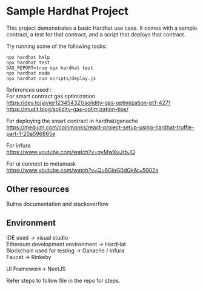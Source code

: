 # Sample Hardhat Project

This project demonstrates a basic Hardhat use case. It comes with a sample contract, a test for that contract, and a script that deploys that contract.

Try running some of the following tasks:

```shell
npx hardhat help
npx hardhat test
GAS_REPORT=true npx hardhat test
npx hardhat node
npx hardhat run scripts/deploy.js
```

References used :<br />
For smart contract gas optimization <br />
https://dev.to/javier123454321/solidity-gas-optimization-pt1-4271<br />
https://mudit.blog/solidity-gas-optimization-tips/<br />

For deploying the smart contract in hardhat/ganache <br />
https://medium.com/coinmonks/react-project-setup-using-hardhat-truffle-part-1-20a596865e<br />

For infura<br/>
https://www.youtube.com/watch?v=gyMwXuJrbJQ <br />

For ui connect to metamask<br />
https://www.youtube.com/watch?v=Qu6GloG0dQk&t=5902s<br />

Other resources
--------------
Bulma documentation and stackoverflow<br />

Environment
--------------
IDE used -> visual studio <br />
Ethereum development environment -> HardHat <br />
Blockchain used for testing -> Ganache / Infura <br />
Faucet -> Rinkeby
 
UI Framework-> NextJS

Refer steps to follow file in the repo for steps.
